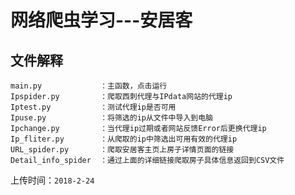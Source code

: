网络爬虫学习---安居客
=========================
## 文件解释

    main.py             ：主函数，点击运行
    Ipspider.py         ：爬取西刺代理与IPdata网站的代理ip
    Iptest.py           ：测试代理ip是否可用
    Ipuse.py            ：将筛选的ip从文件中导入到电脑
    Ipchange.py         ：当代理ip过期或者网站反馈Error后更换代理ip
    Ip_fliter.py        ：从爬取的ip中筛选出可用有效的代理ip
    URL_spider.py       ：爬取安居客主页上房子详情页面的链接
    Detail_info_spider  ：通过上面的详细链接爬取房子具体信息返回到CSV文件

上传时间：`2018-2-24`<br>
